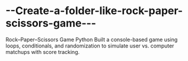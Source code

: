 # --Create-a-folder-like-rock-paper-scissors-game---
Rock–Paper–Scissors Game  Python Built a console-based game using loops, conditionals, and randomization to simulate user vs. computer matchups with score tracking.
